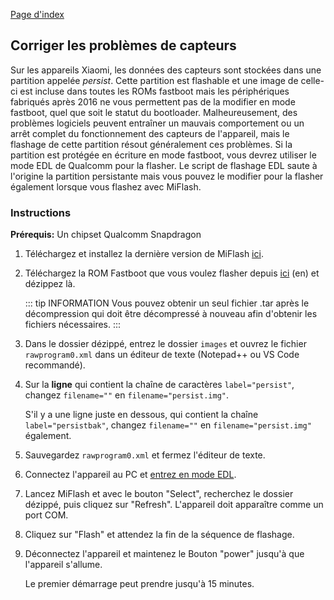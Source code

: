 [Page d'index ](../)

## Corriger les problèmes de capteurs

Sur les appareils Xiaomi, les données des capteurs sont stockées dans une partition appelée *persist*. Cette partition est flashable et une image de celle-ci est incluse dans toutes les ROMs fastboot mais les périphériques fabriqués après 2016 ne vous permettent pas de la modifier en mode fastboot, quel que soit le statut du bootloader. Malheureusement, des problèmes logiciels peuvent entraîner un mauvais comportement ou un arrêt complet du fonctionnement des capteurs de l'appareil, mais le flashage de cette partition résout généralement ces problèmes. Si la partition est protégée en écriture en mode fastboot, vous devrez utiliser le mode EDL de Qualcomm pour la flasher. Le script de flashage EDL saute à l'origine la partition persistante mais vous pouvez le modifier pour la flasher également lorsque vous flashez avec MiFlash.

### Instructions

**Prérequis:** Un chipset Qualcomm Snapdragon

1. Téléchargez et installez la dernière version de MiFlash [ici](Outils_pour_les_appareils_Xiaomi.md).

2. Téléchargez la ROM Fastboot que vous voulez flasher depuis [ici](https://xiaomifirmwareupdater.com/miui/) (en) et dézippez là.

   ::: tip INFORMATION
   Vous pouvez obtenir un seul fichier .tar après le décompression qui doit être décompressé à nouveau afin d'obtenir les fichiers nécessaires.
   :::

3. Dans le dossier dézippé, entrez le dossier `images` et ouvrez le fichier `rawprogram0.xml` dans un éditeur de texte (Notepad++ ou VS Code recommandé).

4. Sur la **ligne** qui contient la chaîne de caractères `label="persist"`, changez `filename=""` en `filename="persist.img"`.

    S'il y a une ligne juste en dessous, qui contient la chaîne `label="persistbak"`, changez `filename=""` en `filename="persist.img"` également.

5. Sauvegardez `rawprogram0.xml` et fermez l'éditeur de texte.

6. Connectez l'appareil au PC et [entrez en mode EDL](Acceder_au_mode_EDL.md).

7. Lancez MiFlash et avec le bouton "Select", recherchez le dossier dézippé, puis cliquez sur "Refresh". L'appareil doit apparaître comme un port COM.

8. Cliquez sur "Flash" et attendez la fin de la séquence de flashage.

9. Déconnectez l'appareil et maintenez le Bouton "power" jusqu'à que l'appareil s'allume.

    Le premier démarrage peut prendre jusqu'à 15 minutes.